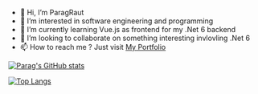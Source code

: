 - 👋 Hi, I’m ParagRaut
- 👀 I’m interested in software engineering and programming 
- 🌱 I’m currently learning Vue.js as frontend for my .Net 6 backend
- 💞️ I’m looking to collaborate on something interesting invlovling .Net 6
- 📫 How to reach me ? Just visit [My Portfolio](https://paragraut.me)


[![Parag's GitHub stats](https://github-readme-stats.vercel.app/api?username=paragraut&show_icons=true&theme=chartreuse-dark)](https://github.com/anuraghazra/github-readme-stats)

[![Top Langs](https://github-readme-stats.vercel.app/api/top-langs/?username=paragraut&theme=chartreuse-dark)](https://github.com/anuraghazra/github-readme-stats)

<!---
ParagRaut/ParagRaut is a ✨ special ✨ repository because its `README.md` (this file) appears on your GitHub profile.
You can click the Preview link to take a look at your changes.
--->
